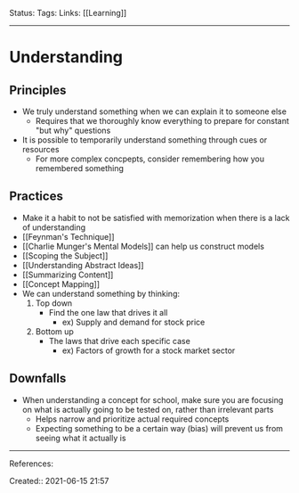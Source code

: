 Status:
Tags: 
Links: [[Learning]]
___
# Understanding
## Principles
- We truly understand something when we can explain it to someone else
	- Requires that we thoroughly know everything to prepare for constant "but why" questions
- It is possible to temporarily understand something through cues or resources
	- For more complex concpepts, consider remembering how you remembered something
## Practices
- Make it a habit to not be satisfied with memorization when there is a lack of understanding
- [[Feynman's Technique]]
- [[Charlie Munger's Mental Models]] can help us construct models
- [[Scoping the Subject]]
- [[Understanding Abstract Ideas]]
- [[Summarizing Content]]
- [[Concept Mapping]]
-  We can understand something by thinking:
	1. Top down
		- Find the one law that drives it all
			- ex) Supply and demand for stock price
	2. Bottom up
		- The laws that drive each specific case
			- ex) Factors of growth for a stock market sector
## Downfalls
- When understanding a concept for school, make sure you are focusing on what is actually going to be tested on, rather than irrelevant parts
	- Helps narrow and prioritize actual required concepts
	- Expecting something to be a certain way (bias) will prevent us from seeing what it actually is
___
References:

Created:: 2021-06-15 21:57
